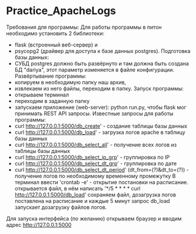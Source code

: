 # Practice_ApacheLogs
Требования для программы:
Для работы программы в питон необходимо установить 2 библиотеки: 
- flask (встроенный веб-сервер) и 
- psycopg2 (драйвер для доступа к базе данных postgres).
Подготовка базы данных:
- СУБД postgres должно быть развёрнуто и там должна быть создана БД "dariya", этот параметр изменяется в файле конфигурации.
Развёртывание программы: 
- копируем в необходимую папку наш архив, 
- извлекаем из него файлы, переходим в папку.
Запуск программы:
- открываем терминал
- переходим в заданную папку
- запускаем приложение (web-server): python run.py, 
чтобы flask мог принимать REST API запросы.
Известные запросы для работы программы: 
- curl http://127.0.0.1:5000/db_create' - создание таблицы базы данных
- curl http://127.0.0.1:5000/db_load' - загрузка логов apache в таблицу базы данных
- curl http://127.0.0.1:5000/db_select_all' - получение всех логов из таблицы базы данных
- curl http://127.0.0.1:5000/db_select_ip_grp' - группировка по IP
- curl http://127.0.0.1:5000/db_select_dt_grp' - группировка по дате
- curl http://127.0.0.1:5000/db_select_dt_period' (dt_from=(?)&dt_to=(?)) - получение логов по необходимому временному промежутку
В терминал ввести 'crontab -e' - открытие постановки на расписание.
открывается файл, в нём написать '*/5 * * * * curl http://127.0.0.1:5000/db_load'
сохраняем файл, дозагрузка логов поставлена на расписание и каждые 5 минут запрос db_load запускает дозагрузку файлов логов.


Для запуска интерфейса (по желанию) открываем браузер и вводим адрес http://127.0.0.1:5000
